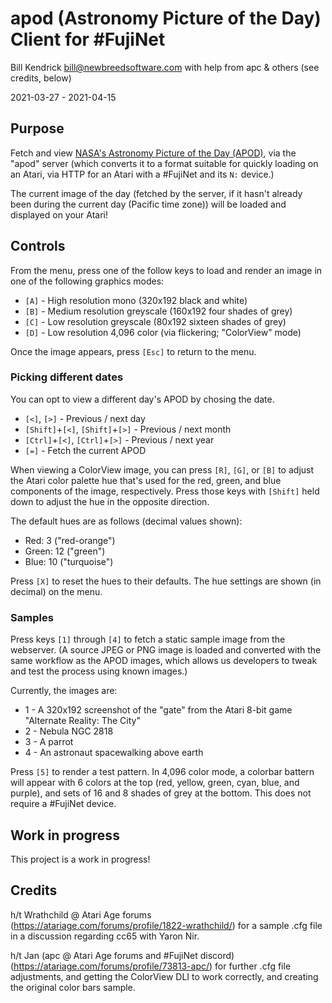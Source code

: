 apod (Astronomy Picture of the Day) Client for #FujiNet
=======================================================

Bill Kendrick bill@newbreedsoftware.com
with help from apc & others (see credits, below)

2021-03-27 - 2021-04-15

## Purpose
Fetch and view [NASA's Astronomy Picture of the Day (APOD)](https://apod.nasa.gov/apod/),
via the "apod" server (which converts it to a format suitable for quickly loading on
an Atari, via HTTP for an Atari with a #FujiNet and its `N:` device.)

The current image of the day (fetched by the server, if it hasn't
already been during the current day (Pacific time zone)) will
be loaded and displayed on your Atari!

## Controls
From the menu, press one of the follow keys to load and render
an image in one of the following graphics modes:

- `[A]` - High resolution mono (320x192 black and white)
- `[B]` - Medium resolution greyscale (160x192 four shades of grey)
- `[C]` - Low resolution greyscale (80x192 sixteen shades of grey)
- `[D]` - Low resolution 4,096 color (via flickering; "ColorView" mode)

Once the image appears, press `[Esc]` to return to the menu.

### Picking different dates
You can opt to view a different day's APOD by chosing the date.

- `[<]`, `[>]` - Previous / next day
- `[Shift]`+`[<]`, `[Shift]`+`[>]` - Previous / next month
- `[Ctrl]`+`[<]`, `[Ctrl]`+`[>]` - Previous / next year
- `[=]` - Fetch the current APOD

When viewing a ColorView image, you can press `[R]`, `[G]`, or
`[B]` to adjust the Atari color palette hue that's used for
the red, green, and blue components of the image, respectively.
Press those keys with `[Shift]` held down to adjust the hue
in the opposite direction.

The default hues are as follows (decimal values shown):

- Red: 3 ("red-orange")
- Green: 12 ("green")
- Blue: 10 ("turquoise")

Press `[X]` to reset the hues to their defaults.
The hue settings are shown (in decimal) on the menu.

### Samples
Press keys `[1]` through `[4]` to fetch a static sample image
from the webserver.  (A source JPEG or PNG image is loaded and
converted with the same workflow as the APOD images, which allows
us developers to tweak and test the process using known images.)

Currently, the images are:

- 1 - A 320x192 screenshot of the "gate" from the Atari 8-bit game "Alternate Reality: The City"
- 2 - Nebula NGC 2818
- 3 - A parrot
- 4 - An astronaut spacewalking above earth

Press `[5]` to render a test pattern.  In 4,096 color mode,
a colorbar battern will appear with 6 colors at the top
(red, yellow, green, cyan, blue, and purple), and sets of
16 and 8 shades of grey at the bottom.  This does not
require a #FujiNet device.

## Work in progress
This project is a work in progress!

## Credits

h/t Wrathchild @ Atari Age forums
(https://atariage.com/forums/profile/1822-wrathchild/)
for a sample .cfg file in a discussion regarding cc65
with Yaron Nir.

h/t Jan (apc @ Atari Age forums and #FujiNet discord)
(https://atariage.com/forums/profile/73813-apc/)
for further .cfg file adjustments, and getting the
ColorView DLI to work correctly, and creating the original
color bars sample.

